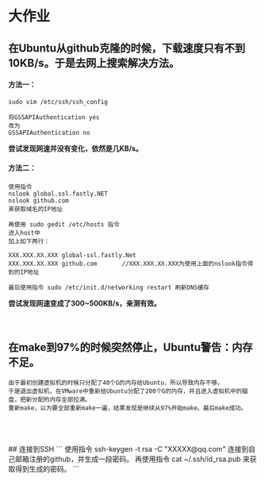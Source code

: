 # 大作业
## 在Ubuntu从github克隆的时候，下载速度只有不到10KB/s。于是去网上搜索解决方法。
#### 方法一：
```
sudo vim /etc/ssh/ssh_config
 
将GSSAPIAuthentication yes
改为
GSSAPIAuthentication no

```
**尝试发现网速并没有变化，依然是几KB/s。**
<br/>
#### 方法二：
```
使用指令 
nslook global.ssl.fastly.NET
nslook github.com
来获取域名的IP地址

再使用 sudo gedit /etc/hosts 指令
进入host中
加上如下两行：

XXX.XXX.XX.XXX global-ssl.fastly.Net    
XXX.XXX.XX.XXX github.com       //XXX.XXX.XX.XXX为使用上面的nslook指令得到的IP地址

最后使用指令 sudo /etc/init.d/networking restart 刷新DNS缓存
```
**尝试发现网速变成了300~500KB/s，亲测有效。**
<br/>
<br/>
<br/>
## 在make到97%的时候突然停止，Ubuntu警告：内存不足。
```
由于最初创建虚拟机的时候只分配了40个G的内存给Ubuntu，所以导致内存不够。
于是退出虚拟机，在VMware中重新给Ubuntu分配了200个G的内存，并且进入虚拟机中的磁盘，把新分配的内存全部拉满。
重新make，以为要全部重新make一遍，结果发现是继续从97%开始make。最后make成功。
```
<br/>
<br/>
<br/>
## 连接到SSH
```
使用指令 ssh-keygen -t rsa -C "XXXXX@qq.com" 连接到自己邮箱注册的github，并生成一段密码。
再使用指令 cat ~/.ssh/id_rsa.pub 来获取得到生成的密码。
```
